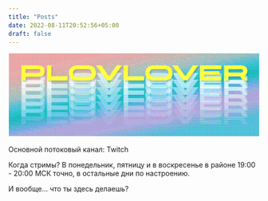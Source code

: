 ```yaml
---
title: "Posts"
date: 2022-08-11T20:52:56+05:00
draft: false
---
```

[![image](logo.png)](https://t.me/plovloverlive)

Основной потоковый канал: Twitch

Когда стримы? В понедельник, пятницу и в воскресенье в районе 19:00 - 20:00 МСК точно, в остальные дни по настроению.

И вообще... что ты здесь делаешь?
